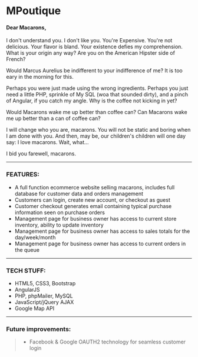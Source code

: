 # MPoutique
#### Dear Macarons,

I don't understand you.  I don't like you.  You're Expensive.
You're not delicious.  Your flavor is bland.  Your existence defies my comprehension.
What is your origin any way?  Are you on the American Hipster side of French?

Would Marcus Aurelius be indifferent to your indifference of me?  It is too eary in the morning for this.

Perhaps you were just made using the wrong ingredients. Perhaps you just need a little PHP, sprinkle of My SQL (woa that sounded dirty), and a pinch of Angular, if you catch my angle.  Why is the coffee not kicking in yet?

Would Macarons wake me up better than coffee can?  Can Macarons wake me up better than a can of coffee can?

I will change who you are, macarons.  You will not be static and boring when I am done with you.  And then, may be, our children's children will one day say: I love macarons.  Wait, what...

I bid you farewell, macarons.

_________________________________________________________________

### FEATURES:
- A full function ecommerce website selling macarons, includes full database for customer data and orders  management
- Customers can login, create new account, or checkout as guest
- Customer checkout generates email containing typical purchase information seen on purchase orders
- Management page for business owner has access to current store inventory, ability to update inventory
- Management page for business owner has access to sales totals for the day/week/month
- Management page for business owner has access to current orders in the queue

______________________________________

### TECH STUFF:
- HTML5, CSS3,  Bootstrap
- AngularJS
- PHP, phpMailer, MySQL
- JavaScript/jQuery  AJAX
- Google Map API
___________________________________________________
### Future improvements:
> - Facebook & Google OAUTH2 technology for seamless customer login


